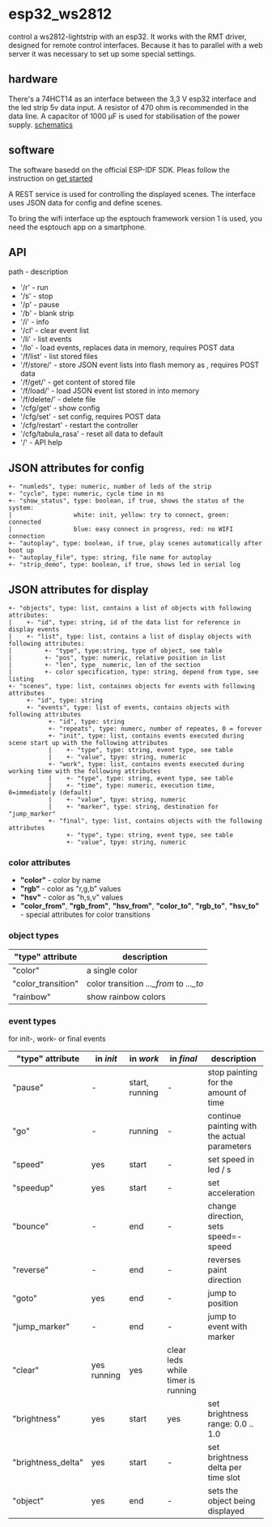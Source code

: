 # esp32_ws2812

control a ws2812-lightstrip with an esp32. It works with the RMT driver, designed for remote control interfaces.
Because it has to parallel with a web server it was necessary to set up some special settings.

## hardware

There's a 74HCT14 as an interface between the 3,3 V esp32 interface and the led strip 5v data input.
A resistor of 470 ohm is recommended in the data line.
A capacitor of 1000 µF is used for stabilisation of the power supply.
[schematics](assets/esp32_ws2812_schematics.png)

## software

The software basedd on the official ESP-IDF SDK. Pleas follow the instruction on [get started](https://docs.espressif.com/projects/esp-idf/en/latest/esp32/get-started/index.html)

A REST service is used for controlling the displayed scenes. The interface uses JSON data for config and define scenes.

To bring the wifi interface up the esptouch framework version 1 is used, you need the esptouch app on a smartphone.

## API

path - description
* '/r' - run
* '/s' - stop
* '/p' - pause
* '/b' - blank strip
* '/i' - info
* '/cl' - clear event list
* '/li' - list events
* '/lo' - load events, replaces data in memory, requires POST data
* '/f/list' - list stored files
* '/f/store/<fname>' - store JSON event lists into flash memory as <fname>, requires POST data
* '/f/get/<fname>' - get content of stored file <fname>
* '/f/load/<fname>' - load JSON event list stored in <fname> into memory
* '/f/delete/<fname>' - delete file <fname>
* '/cfg/get' - show config
* '/cfg/set' - set config, requires POST data
* '/cfg/restart' - restart the controller
* '/cfg/tabula_rasa' - reset all data to default
* '/' - API help


## JSON attributes for config

    +- "numleds", type: numeric, number of leds of the strip
    +- "cycle", type: numeric, cycle time in ms
    +- "show_status", type: boolean, if true, shows the status of the system:
    |                 white: init, yellow: try to connect, green: connected
    |                 blue: easy connect in progress, red: no WIFI connection
    +- "autoplay", type: boolean, if true, play scenes automatically after boot up
    +- "autoplay_file", type: string, file name for autoplay
    +- "strip_demo", type: boolean, if true, shows led in serial log

## JSON attributes for display

    +- "objects", type: list, contains a list of objects with following attributes:
    |    +- "id", type: string, id of the data list for reference in display events
    |    +- "list", type: list, contains a list of display objects with following attributes:
    |         +- "type", type:string, type of object, see table
    |         +- "pos", type: numeric, relative position in list
    |         +- "len", type_ numeric, len of the section
    |         +- color specification, type: string, depend from type, see listing
    +- "scenes", type: list, containes objects for events with following attributes
         +- "id", type: string
         +- "events", type: list of events, contains objects with following attributes
               +- "id", type: string
               +- "repeats", type: numerc, number of repeates, 0 = forever
               +- "init", type: list, contains events executed during scene start up with the following attributes
               |    +- "type", type: string, event type, see table
               |    +- "value", tpye: string, numeric
               +- "work", type: list, contains events executed during working time with the following attributes
               |    +- "type", type: string, event type, see table
               |    +- "time", type: numeric, execution time, 0=immediately (default)
               |    +- "value", tpye: string, numeric
               |    +- "marker", type: string, destination for "jump_marker"
               +- "final", type: list, contains objects with the following attributes
                    +- "type", type: string, event type, see table
                    +- "value", tpye: string, numeric

### color attributes
* **"color"** - color by name
* **"rgb"** - color as "r,g,b" values
* **"hsv"** - color as "h,s,v" values
* **"color_from"**, **"rgb_from"**, **"hsv_from"**, **"color_to"**, **"rgb_to"**, **"hsv_to"** - special attributes for color transitions


### object types
| **"type"** attribute | description |
| ---- | ---- |
| "color" | a single color |
| "color_transition" | color transition *..._from* to *..._to* |
| "rainbow"  | show rainbow colors |

### event types

for init-, work- or final events

| **"type"** attribute | in *init*| in *work* | in *final* | description |
| ---- | ---- | ---- | ---- | ---- |
| "pause" | - | start, running | - | stop painting for the amount of time |
| "go" | - | running | - | continue painting with the actual parameters |
| "speed" | yes | start | - | set speed in led / s |
| "speedup" | yes | start | - | set acceleration |
| "bounce" | - | end | - | change direction, sets speed=-speed |
| "reverse" | - | end | - | reverses paint direction |
| "goto" | yes | end | - | jump to position |
| "jump_marker" | - | end | - | jump to event with marker |
| "clear" | yes running| yes | clear leds while timer is running |
| "brightness" | yes | start | yes | set brightness range: 0.0 .. 1.0 |
| "brightness_delta" | yes | start | - | set brightness delta per time slot |
| "object" | yes | end | - | sets the object being displayed |



